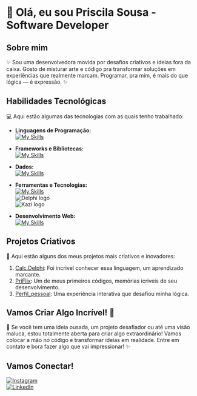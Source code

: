 # 🚀 Olá, eu sou Priscila Sousa - Software Developer 

## Sobre mim

✨ Sou uma desenvolvedora movida por desafios criativos e ideias fora da caixa. Gosto de misturar arte e código pra transformar soluções em experiências que realmente marcam. Programar, pra mim, é mais do que lógica — é expressão. ✨

## Habilidades Tecnológicas

💻 Aqui estão algumas das tecnologias com as quais tenho trabalhado:

- **Linguagens de Programação:**  
  [![My Skills](https://skillicons.dev/icons?i=python,cpp,php,sql)](https://skillicons.dev)

- **Frameworks e Bibliotecas:**  
  [![My Skills](https://skillicons.dev/icons?i=react,laravel)](https://skillicons.dev)

- **Dados:**  
  [![My Skills](https://skillicons.dev/icons?i=mysql)](https://skillicons.dev)

- **Ferramentas e Tecnologias:**  
  [![My Skills](https://skillicons.dev/icons?i=aws,figma)](https://skillicons.dev)  
  <img src="https://img.shields.io/badge/Delphi-E60028?style=flat&logo=delphi&logoColor=white" alt="Delphi logo" />  
  <img src="https://img.shields.io/badge/Kazi-000000?style=flat&logoColor=white" alt="Kazi logo" />

- **Desenvolvimento Web:**  
  [![My Skills](https://skillicons.dev/icons?i=html,css,js)](https://skillicons.dev)

## Projetos Criativos

🎨 Aqui estão alguns dos meus projetos mais criativos e inovadores:

1. [Calc.Delphi](https://github.com/sousaferreira/Calc_delphi): Foi incrivel conhecer essa linguagem, um aprendizado marcante.
2. [PriFlix](https://github.com/sousaferreira/PriFlix): Um de meus primeiros códigos, memórias icriveis de seu desenvolvimento.
3. [Perfil_pessoal](https://github.com/sousaferreira/Perfil_Pessoal.JS): Uma experiência interativa que desafiou minha lógica.

## Vamos Criar Algo Incrível! 💫

💬 Se você tem uma ideia ousada, um projeto desafiador ou até uma visão maluca, estou totalmente aberta para criar algo extraordinário! Vamos colocar a mão no código e transformar ideias em realidade. Entre em contato e bora fazer algo que vai impressionar! ✨


## Vamos Conectar!
[![Instagram](https://img.shields.io/badge/-@priscilas_306-purple?style=flat-square&logo=Instagram&logoColor=white&link=https://instagram.com/priscilas_306)](https://instagram.com/priscilas_306)  
[![LinkedIn](https://img.shields.io/badge/-PriscilaSousa-blue?style=flat-square&logo=LinkedIn&logoColor=white&link=https://www.linkedin.com/in/priscila-sousa-ferreira-0b7b82310?utm_source=share&utm_campaign=share_via&utm_content=profile&utm_medium=android_app)](https://www.linkedin.com/in/priscila-sousa-ferreira-0b7b82310?utm_source=share&utm_campaign=share_via&utm_content=profile&utm_medium=android_app)  




